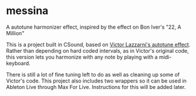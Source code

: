 # messina
A autotune harmonizer effect, inspired by the effect on Bon Iver's "22, A Million"

This is a project built in CSound, based on [Victor Lazzarni's autotune effect](http://csound.1045644.n5.nabble.com/for-all-the-budding-popstars-out-there-td2799919.html). 
Rather than depending on hard coded intervals, as in Victor's original code, this version lets you harmonize with any note by playing with a midi-keyboard.

There is still a lot of fine tuning left to do as well as cleaning up some of Victor's code.
This project also includes two wrappers so it can be used in Ableton Live through Max For Live. Instructions for this will be added later.
